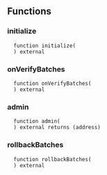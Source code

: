 


## Functions
### initialize
```solidity
  function initialize(
  ) external
```




### onVerifyBatches
```solidity
  function onVerifyBatches(
  ) external
```




### admin
```solidity
  function admin(
  ) external returns (address)
```




### rollbackBatches
```solidity
  function rollbackBatches(
  ) external
```




